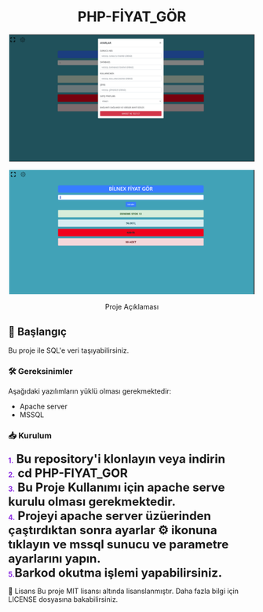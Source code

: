 
<h1 align="center">PHP-FİYAT_GÖR</h1>

<p align="center">
  <img src="orn1.png" alt="Proje Resmi" width="500">
</p>
<p align="center">
  <img src="orn2.png" alt="Proje Resmi" width="500">
</p>

<p align="center">
  Proje Açıklaması
</p>

## 🚀 Başlangıç

Bu proje ile SQL'e veri taşıyabilirsiniz.

### 🛠️ Gereksinimler

Aşağıdaki yazılımların yüklü olması gerekmektedir:

- Apache server
- MSSQL

### 📥 Kurulum

<span><span style="color: blueviolet; font-weight: bold;">1.</span><span style=" font-weight: bold; font-size: 24px; color: 000;" > Bu repository'i klonlayın veya indirin</span><br>
<span><span style="color: blueviolet; font-weight: bold;">2.</span><span style=" font-weight: bold; font-size: 24px; color: 000;" > cd PHP-FIYAT_GOR</span><br>
<span><span style="color: blueviolet; font-weight: bold;">3.</span><span style=" font-weight: bold; font-size: 24px; color: 000;" > Bu Proje Kullanımı için apache serve kurulu olması gerekmektedir. </span><br>
<span><span style="color: blueviolet; font-weight: bold;">4.</span><span style=" font-weight: bold; font-size: 24px; color: 000;" > Projeyi apache server üzüerinden çaştırdıktan sonra ayarlar ⚙️ ikonuna tıklayın ve mssql sunucu ve parametre ayarlarını  yapın. </span><br>
<span><span style="color: blueviolet; font-weight: bold;">5.</span><span style=" font-weight: bold; font-size: 24px; color: 000;" >Barkod okutma işlemi yapabilirsiniz.</span><br>

📝 Lisans
Bu proje MIT lisansı altında lisanslanmıştır. Daha fazla bilgi için LICENSE dosyasına bakabilirsiniz.











